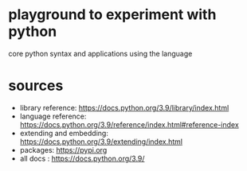 # playground to experiment with python
core python syntax and applications using the language
# sources
* library reference: https://docs.python.org/3.9/library/index.html   
* language reference: https://docs.python.org/3.9/reference/index.html#reference-index
* extending and embedding: https://docs.python.org/3.9/extending/index.html
* packages: https://pypi.org
* all docs : https://docs.python.org/3.9/


